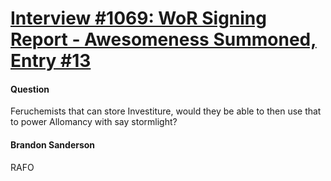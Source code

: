 # [Interview #1069: WoR Signing Report - Awesomeness Summoned, Entry #13](https://www.theoryland.com/intvmain.php?i=1069#13)

#### Question

Feruchemists that can store Investiture, would they be able to then use that to power Allomancy with say stormlight?

#### Brandon Sanderson

RAFO

